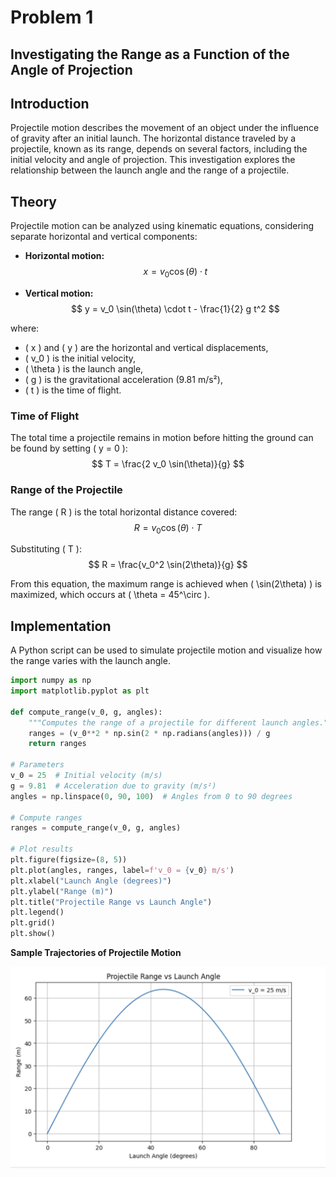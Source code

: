 # Problem 1

## Investigating the Range as a Function of the Angle of Projection

## Introduction
Projectile motion describes the movement of an object under the influence of gravity after an initial launch. The horizontal distance traveled by a projectile, known as its range, depends on several factors, including the initial velocity and angle of projection. This investigation explores the relationship between the launch angle and the range of a projectile.

## Theory
Projectile motion can be analyzed using kinematic equations, considering separate horizontal and vertical components:

- **Horizontal motion:**
  $$ x = v_0 \cos(\theta) \cdot t $$
  
- **Vertical motion:**
  $$ y = v_0 \sin(\theta) \cdot t - \frac{1}{2} g t^2 $$
  
where:
- \( x \) and \( y \) are the horizontal and vertical displacements,
- \( v_0 \) is the initial velocity,
- \( \theta \) is the launch angle,
- \( g \) is the gravitational acceleration (9.81 m/s²),
- \( t \) is the time of flight.

### Time of Flight
The total time a projectile remains in motion before hitting the ground can be found by setting \( y = 0 \):
  $$ T = \frac{2 v_0 \sin(\theta)}{g} $$

### Range of the Projectile
The range \( R \) is the total horizontal distance covered:
  $$ R = v_0 \cos(\theta) \cdot T $$
  
Substituting \( T \):
  $$ R = \frac{v_0^2 \sin(2\theta)}{g} $$

From this equation, the maximum range is achieved when \( \sin(2\theta) \) is maximized, which occurs at \( \theta = 45^\circ \).

## Implementation
A Python script can be used to simulate projectile motion and visualize how the range varies with the launch angle.

```python
import numpy as np
import matplotlib.pyplot as plt

def compute_range(v_0, g, angles):
    """Computes the range of a projectile for different launch angles."""
    ranges = (v_0**2 * np.sin(2 * np.radians(angles))) / g
    return ranges

# Parameters
v_0 = 25  # Initial velocity (m/s)
g = 9.81  # Acceleration due to gravity (m/s²)
angles = np.linspace(0, 90, 100)  # Angles from 0 to 90 degrees

# Compute ranges
ranges = compute_range(v_0, g, angles)

# Plot results
plt.figure(figsize=(8, 5))
plt.plot(angles, ranges, label=f'v_0 = {v_0} m/s')
plt.xlabel("Launch Angle (degrees)")
plt.ylabel("Range (m)")
plt.title("Projectile Range vs Launch Angle")
plt.legend()
plt.grid()
plt.show()
```


**Sample Trajectories of Projectile Motion**

![Graphical Representation: Projectile Motion](../../_pics/Graph01.png)
